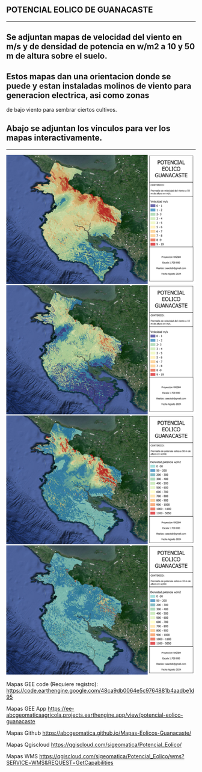 ## POTENCIAL EOLICO DE GUANACASTE
---
## Se adjuntan mapas de velocidad del viento en m/s y de densidad de potencia en w/m2 a 10 y 50 m de altura sobre el suelo.
## Estos mapas dan una orientacion donde se puede y estan instaladas molinos de viento para generacion electrica, asi como zonas 
de bajo viento para sembrar ciertos cultivos.
## Abajo se adjuntan los vinculos para ver los mapas interactivamente.
--- 
![Mapa](https://github.com/abcgeomatica/Mapas-Eolicos-Guanacaste/blob/master/Velocidad%20viento%20a%2050%20m%20altura.jpg) 
![Mapa2](https://github.com/abcgeomatica/Mapas-Eolicos-Guanacaste/blob/master/Velocidad%20viento%20a%2010%20m%20altura.jpg)
![Mapa3](https://github.com/abcgeomatica/Mapas-Eolicos-Guanacaste/blob/master/Densidad%20potencia%20a%2050%20m%20altura.jpg)
![Mapa4](https://github.com/abcgeomatica/Mapas-Eolicos-Guanacaste/blob/master/Densidad%20potencia%20a%2010%20m%20altura.jpg)

Mapas GEE code (Requiere registro):
https://code.earthengine.google.com/48ca9db0064e5c9764881b4aadbe1d95

Mapas GEE App
https://ee-abcgeomaticaagricola.projects.earthengine.app/view/potencial-eolico-guanacaste

Mapas Github
https://abcgeomatica.github.io/Mapas-Eolicos-Guanacaste/

Mapas Qgiscloud
https://qgiscloud.com/sigeomatica/Potencial_Eolico/

Mapas WMS
https://qgiscloud.com/sigeomatica/Potencial_Eolico/wms?SERVICE=WMS&REQUEST=GetCapabilities



